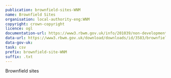 ```yaml
---
publication: brownfield-sites-WNM
name: Brownfield Sites
organisation: local-authority-eng:WNM
copyright: crown-copyright
licence: ogl
documentation-url: https://www3.rbwm.gov.uk/info/201039/non-development_plan/1354/registers
data-url: https://www3.rbwm.gov.uk/download/downloads/id/3583/brownfield_register.csv
data-gov-uk: 
task: csv
prefix: brownfield-site-WNM
suffix: .txt
---
```


Brownfield sites

